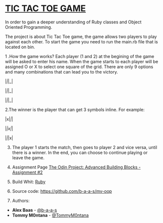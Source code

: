 # [TIC TAC TOE GAME](https://en.wikipedia.org/wiki/Tic-tac-toe)
In order to gain a deeper understanding of Ruby classes and Object Oriented Programming.

The project is about Tic Tac Toe game, the game allows two players to play against each other.
To start the game you need to run the main.rb file that is located on bin.

1 .How the game works?
Each player (1 and 2) at the begining of the game will be asked to enter his name. 
When the game starts to each player will be assigned O or X to select one square of the grid.
There are only 9 options and many combinations that can lead you to the victory.

|_|_|_|

|_|_|_|

|_|_|_|

2.The winner is the player that can get 3 symbols inline. For example:

|x|_|_|

|_|x|_|

|_|_|x|

3. The player 1 starts the match, then goes to player 2 and vice versa, until there is a winner.
 In the end, you can choose to continue playing or leave the game.

4. Assignment Page
[The Odin Project: Advanced Building Blocks - Assignment #2](https://www.theodinproject.com/courses/ruby-programming/lessons/oop)

2. Build Whit: [Ruby](https://www.ruby-lang.org/it/)

3. Source code: https://github.com/b-a-a-s/mv-oop

4. Authors:
- **Alex Baas** - [@b-a-a-s](https://github.com/b-a-a-s)
- **Tommy M0ntana** - [@TommyM0ntana](https://github.com/TommyM0ntana)
